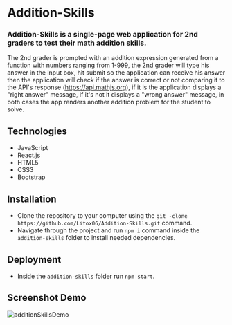 # Addition-Skills

### Addition-Skills is a single-page web application for 2nd graders to test their math addition skills.

The 2nd grader is prompted with an addition expression generated from a function with numbers ranging from 1-999, the 2nd grader will type his answer in the input box, hit submit so the application can receive his answer then the application will check if the answer is correct or not comparing it to the API's response (https://api.mathjs.org), if it is the application displays a "right answer" message, if it's not it displays a "wrong answer" message, in both cases the app renders another addition problem for the student to solve.

## Technologies
- JavaScript
- React.js
- HTML5
- CSS3
- Bootstrap

## Installation
- Clone the repository to your computer using the `git -clone https://github.com/Litox06/Addition-Skills.git` command.
- Navigate through the project and run `npm i` command inside the `addition-skills` folder to install needed dependencies.

## Deployment

- Inside the `addition-skills` folder run `npm start`.

## Screenshot Demo
![additionSkillsDemo](https://user-images.githubusercontent.com/79378686/193140065-705aa320-c972-4329-aa8d-fc5117ac7bbe.png)
